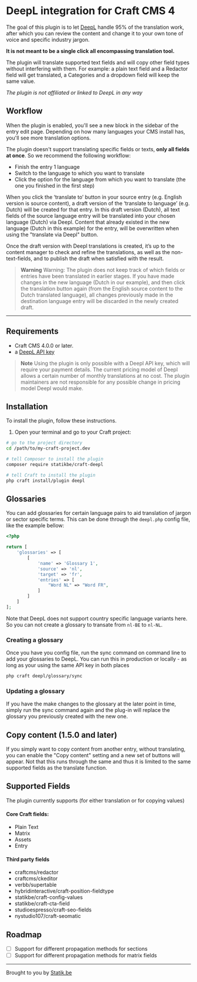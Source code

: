 # DeepL integration for Craft CMS 4 

The goal of this plugin is to let <a href="https://www.deepl.com/" target="_blank" rel="noopener">DeepL</a> handle 95% of the translation work, after which you can review the content and change it to your own tone of voice and specific industry jargon.

__It is not meant to be a single click all encompassing translation tool.__

The plugin will translate supported text fields and will copy other field types without interfering with them. For example:
a plain text field and a Redactor field will get translated, a Categories and a dropdown field will keep the same value.

_The plugin is not affiliated or linked to DeepL in any way_

## Workflow

When the plugin is enabled, you'll see a new block in the sidebar of the entry edit page.
Depending on how many languages your CMS install has, you'll see more translation options.

The plugin doesn't  support translating specific fields or texts, **only all fields at once**. So we recommend the following workflow:
- Finish the entry 1 language
- Switch to the language to which you want to translate
- Click the option for the language from which you want to translate (the one you finished in the first step)

When you click the ‘translate to’ button in your source entry (e.g. English version is source content), a draft version of the ‘translate to language’ (e.g. Dutch) will be created for that entry. 
In this draft version (Dutch), all text fields of the source language entry will be translated into your chosen language (Dutch) via Deepl. Content that already existed in the new language (Dutch in this example) for the entry, will be overwritten when using the "translate via Deepl" button.

Once the draft version with Deepl translations is created, it’s up to the content manager to check and refine the translations, as well as the non-text-fields, and to publish the draft when satisfied with the result.

> **Warning**
> Warning: The plugin does not keep track of which fields or entries have been translated in earlier stages. If you have made changes in the new language (Dutch in our example), and then click the translation button again (from the English source content to the Dutch translated language), all changes previously made in the destination language entry will be discarded in the newly created draft.

---

## Requirements

- Craft CMS 4.0.0 or later.
- a <a href="https://www.deepl.com/pro-api?cta=header-pro-api/" target="_blank" rel="noopener">DeepL API key</a>

> **Note**
> Using the plugin is only possible with a Deepl API key, which will require your payment details. The current pricing model of Deepl allows a certain number of monthly translations at no cost. 
> The plugin maintainers are not responsible for any possible change in pricing model Deepl would make.

## Installation

To install the plugin, follow these instructions.

1. Open your terminal and go to your Craft project:

```bash
# go to the project directory
cd /path/to/my-craft-project.dev

# tell Composer to install the plugin
composer require statikbe/craft-deepl

# tell Craft to install the plugin
php craft install/plugin deepl
```

## Glossaries
You can add glossaries for certain language pairs to aid translation of jargon or sector specific terms.
This can be done through the ``deepl.php`` config file, like the example bellow:

````php
<?php

return [
    'glossaries' => [
        [
            'name' => 'Glossary 1',
            'source' => 'nl',
            'target' => 'fr',
            'entries' => [
                "Word NL" => "Word FR",
            ]
        ]
    ]
];
````

Note that DeepL does not support country specific language variants here. So you can not create a glossary to transate from ``nl-BE`` to ``nl-NL``.

### Creating a glossary
Once you have you config file, run the sync command on command line to add your glossaries to DeepL. You can run this in production or locally - as long as your using the same API key in both places
````bash
php craft deepl/glossary/sync
````

### Updating a glossary
If you have the make changes to the glossary at the later point in time, simply run the sync command again and the plug-in will replace the glossary you previously created with the new one.

## Copy content (1.5.0 and later)
If you simply want to copy content from another entry, without translating, you can enable the "Copy content" setting and a new set of buttons will appear.
Not that this runs through the same and thus it is limited to the same supported fields as the translate function.

## Supported Fields
The plugin currently supports (for either translation or for copying values)

#### Core Craft fields:
- Plain Text
- Matrix
- Assets
- Entry

#### Third party fields
- craftcms/redactor
- craftcms/ckeditor
- verbb/supertable 
- hybridinteractive/craft-position-fieldtype
- statikbe/craft-config-values 
- statikbe/craft-cta-field
- studioespresso/craft-seo-fields
- nystudio107/craft-seomatic


## Roadmap

- [ ] Support for different propagation methods for sections
- [ ] Support for different propagation methods for matrix fields

---
Brought to you by [Statik.be](https://www.statik.be)